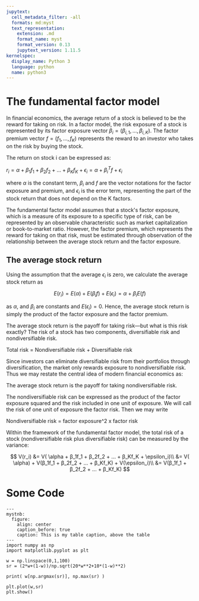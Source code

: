 ```yaml
---
jupytext:
  cell_metadata_filter: -all
  formats: md:myst
  text_representation:
    extension: .md
    format_name: myst
    format_version: 0.13
    jupytext_version: 1.11.5
kernelspec:
  display_name: Python 3
  language: python
  name: python3
---
```


# The fundamental factor model

In financial economics, the average return of a stock is believed to be the reward for taking on risk. In a factor model, the risk exposure of a stock is represented by its factor exposure vector $\beta_i = (\beta_{i,1},...,\beta_{i,K})$. The factor premium vector $f = (f_1,...,f_K)$ represents the reward to an investor who takes on the risk by buying the stock.

The return on stock i can be expressed as:

$r_i = \alpha + β_1f_1 + β_2f_2 + ... + β_Kf_K + \epsilon_i = \alpha + \beta_i^T f + \epsilon_i$

where $\alpha$ is the constant term, $\beta_i$ and $f$ are the vector notations for the factor exposure and premium, and $\epsilon_i$ is the error term, representing the part of the stock return that does not depend on the K factors.

The fundamental factor model assumes that a stock's factor exposure, which is a measure of its exposure to a specific type of risk, can be represented by an observable characteristic such as market capitalization or book-to-market ratio. However, the factor premium, which represents the reward for taking on that risk, must be estimated through observation of the relationship between the average stock return and the factor exposure.

## The average stock return 

Using the assumption that the average $\epsilon_i$ is zero, we calculate the average stock return as

$$E(r_i) = E(\alpha) + E(β_if)+E(\epsilon_i)=\alpha + β_iE(f)$$

as $\alpha$, and $β_i$ are constants and $E(\epsilon_i)=0$. Hence, the average stock return is simply the product of the factor exposure and the factor premium.

The average stock return is the payoff for taking risk—but what is this risk exactly? The risk of a stock has two components, diversifiable risk and nondiversifiable risk.

Total risk  = Nondiversifiable risk + Diversifiable risk

Since investors can eliminate diversifiable risk from their portfolios through diversification, the market only rewards exposure to nondiversifiable risk. Thus we may restate the central idea of modern financial economics as: 

The average stock return is the payoff for taking nondiversifiable risk.

The nondiversifiable risk can be expressed as the product of the factor exposure squared and the risk included in one unit of exposure. We will call the risk of one unit of exposure the factor risk. Then we may write

Nondiversifiable risk = factor exposure^2 x factor risk

Within the framework of the fundamental factor model, the total risk of a stock (nondiversifiable risk plus diversifiable risk) can be measured by the variance:

$$
V(r_i) &= V( \alpha + β_1f_1 + β_2f_2 + ... + β_Kf_K + \epsilon_i)\\
&= V( \alpha) + V(β_1f_1 + β_2f_2 + ... + β_Kf_K) + V(\epsilon_i)\\
&= V(β_1f_1 + β_2f_2 + ... + β_Kf_K)
$$

# Some Code
```{code-cell}
---
mystnb:
  figure:
    align: center
    caption_before: true
    caption: This is my table caption, above the table
---
import numpy as np
import matplotlib.pyplot as plt

w = np.linspace(0,1,100)
sr = (2*w+(1-w))/np.sqrt(20*w**2+10*(1-w)**2)

print( w[np.argmax(sr)], np.max(sr) )
```

```{code-cell}
plt.plot(w,sr)
plt.show()
```

